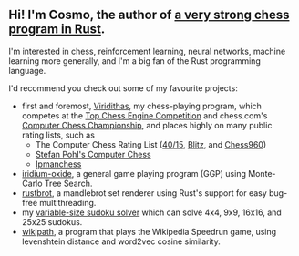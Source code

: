 ## Hi! I'm Cosmo, the author of [a very strong chess program in Rust](https://github.com/cosmobobak/viridithas).
I'm interested in chess, reinforcement learning, neural networks, machine learning more generally, and I'm a big fan of the Rust programming language.

I'd recommend you check out some of my favourite projects:
- first and foremost, [Viridithas](https://github.com/cosmobobak/viridithas), my chess-playing program, which competes at the [Top Chess Engine Competition](https://tcec-chess.com/) and chess.com's [Computer Chess Championship](https://www.chess.com/computer-chess-championship), and places highly on many public rating lists, such as
  - The Computer Chess Rating List ([40/15](https://www.computerchess.org.uk/ccrl/4040/cgi/compare_engines.cgi?class=Single-CPU+engines&only_best_in_class=on&num_best_in_class=1&print=Rating+list), [Blitz](https://www.computerchess.org.uk/ccrl/404/cgi/compare_engines.cgi?class=Single-CPU+engines&only_best_in_class=on&num_best_in_class=1&print=Rating+list), and [Chess960](https://www.computerchess.org.uk/ccrl/404FRC/cgi/compare_engines.cgi?class=Single-CPU+engines&only_best_in_class=on&num_best_in_class=1&print=Rating+list))
  - [Stefan Pohl's Computer Chess](https://www.sp-cc.de/)
  - [Ipmanchess](https://ipmanchess.yolasite.com/r9-7945hx.php)
- [iridium-oxide](https://github.com/cosmobobak/iridium-oxide), a general game playing program (GGP) using Monte-Carlo Tree Search.
- [rustbrot](https://github.com/cosmobobak/rustbrot), a mandlebrot set renderer using Rust's support for easy bug-free multithreading.
- my [variable-size sudoku solver](https://github.com/cosmobobak/rust-sudoku) which can solve 4x4, 9x9, 16x16, and 25x25 sudokus.
- [wikipath](https://github.com/cosmobobak/wikipath), a program that plays the Wikipedia Speedrun game, using levenshtein distance and word2vec cosine similarity.
